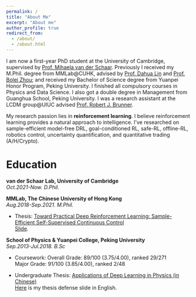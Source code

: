 ```yaml
---
permalink: /
title: "About Me"
excerpt: "About me"
author_profile: true
redirect_from:
  - /about/
  - /about.html
---
```


I am now a first-year PhD student at the University of Cambridge, supervised by <a href="https://www.vanderschaar-lab.com/prof-mihaela-van-der-schaar/">Prof. Mihaela van der Schaar</a>. Previously I received my M.Phil. degree from MMLab@CUHK, advised by <a href="http://dahua.me/">Prof. Dahua Lin</a> and <a href="http://bzhou.ie.cuhk.edu.hk/">Prof. Bolei Zhou</a>; and received my Bachelor of Science degree from Yuanpei Honor Program, Peking University. I finished all compulsory courses in Physics and Data Science. I also got a double degree in Management from Guanghua School, Peking University. I was a research assistant at the LCDM group@UIUC advised [Prof. Robert J. Brunner]("https://ece.illinois.edu/directory/profile/bigdog).

My research passion lies in **reinforcement learning**. I believe reinforcement learning provides a natural approach to intelligence.
I've researched on sample-efficient model-free DRL, goal-conditioned RL, safe-RL, offline-RL, robotics control, uncertainty quantification, and quantitative trading (A/H/Crypto).


Education
======
 <span style="font-weight: bold;">van der Schaar Lab, University of Cambridge<br>
  </span>
  <span style="font-style: italic;">Oct.2021-Now. D.Phil.


  <span style="font-weight: bold;">MMLab, The Chinese University of Hong Kong<br>
  </span>
  <span style="font-style: italic;">Aug.2018-Sep.2021. M.Phil.<br>

  - Thesis:
    <a href="https://github.com/2Groza/MPhil_Thesis/blob/main/MPhil_Thesis.pdf">Toward Practical Deep Reinforcement Learning: Sample-Efficient Self-Supervised Continuous Control</a><br>
    <a href="https://github.com/2Groza/MPhil_Thesis/blob/main/Toward%20Practical%20Reinforcement%20Learning.pptx">Slide</a>.
  <p class="item_desc"></p>

<span style="font-weight: bold;">School of Physics & Yuanpei College, Peking University<br>
</span>
  <span style="font-style: italic;">Sep.2013-Jul.2018. B.Sc<br>

  - Coursework:
    </span>
    Overall Grade: 89/100 (3.75/4.00), ranked 29/271 <br>
    Major Grade: 91/100 (3.85/4.00), ranked 2/48 <br>

  - Undergraduate Thesis:
      <a href="https://github.com/2Groza/Undergraduate-Thesis">Applications of Deep Learning in Physics (in Chinese)</a><br>
      <a href="https://github.com/2Groza/Undergraduate-Thesis/blob/master/Thesis%20Slide_Hao.pdf">Here</a> is my thesis defense slide in English.
    <p class="item_desc"></p>


<!--
A data-driven personal website
======
Like many other Jekyll-based GitHub Pages templates, academicpages makes you separate the website's content from its form. The content & metadata of your website are in structured markdown files, while various other files constitute the theme, specifying how to transform that content & metadata into HTML pages. You keep these various markdown (.md), YAML (.yml), HTML, and CSS files in a public GitHub repository. Each time you commit and push an update to the repository, the [GitHub pages](https://pages.github.com/) service creates static HTML pages based on these files, which are hosted on GitHub's servers free of charge. -->
